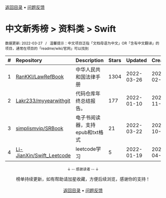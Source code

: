<a href="https://gitee.com/GrowingGit/GitHub-Chinese-Top-Charts#github中文排行榜">返回目录</a> • <a href="/content/docs/feedback.md">问题反馈</a>

# 中文新秀榜 > 资料类 > Swift
<sub>数据更新: 2022-03-27&nbsp;&nbsp;&nbsp;/&nbsp;&nbsp;&nbsp;温馨提示：中文项目泛指「文档母语为中文」OR「含有中文翻译」的项目，通常在项目的「readme/wiki/官网」可以找到</sub>

|#|Repository|Description|Stars|Updated|Created|
|:-|:-|:-|:-|:-|:-|
|1|[RanKKI/LawRefBook](https://github.com/RanKKI/LawRefBook)|中华人民共和国法律手册|1304|2022-03-26|2022-02-25|
|2|[Lakr233/myyearwithgit](https://github.com/Lakr233/myyearwithgit)|代码仓库年终总结报告。|177|2022-01-10|2021-11-29|
|3|[simplismvip/SRBook](https://github.com/simplismvip/SRBook)|电子书阅读器，支持epub和txt格式|21|2022-03-22|2021-10-19|
|4|[Li-JianXin/Swift_Leetcode](https://github.com/Li-JianXin/Swift_Leetcode)|leetcode学习|5|2022-01-19|2021-04-20|

<div align="center">
    <p><sub>↓ -- 感谢读者 -- ↓</sub></p>
    榜单持续更新，如有帮助请加星收藏，方便后续浏览，感谢你的支持！
</div>

<br/>

<div align="center"><a href="https://gitee.com/GrowingGit/GitHub-Chinese-Top-Charts#github中文排行榜">返回目录</a> • <a href="/content/docs/feedback.md">问题反馈</a></div>
